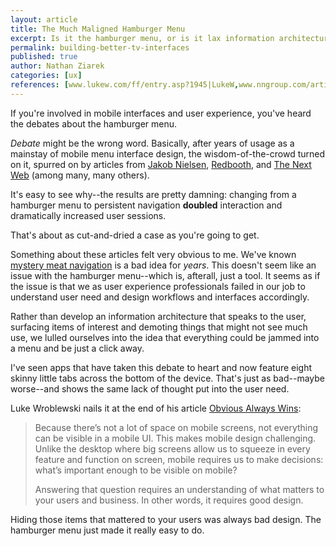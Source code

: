 ```yaml
---
layout: article
title: The Much Maligned Hamburger Menu
excerpt: Is it the hamburger menu, or is it lax information architecture?
permalink: building-better-tv-interfaces
published: true
author: Nathan Ziarek
categories: [ux]
references: [www.lukew.com/ff/entry.asp?1945|LukeW,www.nngroup.com/articles/hamburger-menu-vs-pizza/|NNGroup,redbooth.com/blog/hamburger-menu-iphone-app|Redbooth,thenextweb.com/dd/2014/04/08/ux-designers-side-drawer-navigation-costing-half-user-engagement/|The Next Web,www.webpagesthatsuck.com/mysterymeatnavigation00.html|Web Pages That Suck]
---
```


If you're involved in mobile interfaces and user experience, you've heard the debates about the hamburger menu.

*Debate* might be the wrong word. Basically, after years of usage as a mainstay of mobile menu interface design, the wisdom-of-the-crowd turned on it, spurred on by articles from [Jakob Nielsen][1], [Redbooth][2], and [The Next Web][3] (among many, many others).

It's easy to see why--the results are pretty damning: changing from a hamburger menu to persistent navigation **doubled** interaction and dramatically increased user sessions.

That's about as cut-and-dried a case as you're going to get.

Something about these articles felt very obvious to me. We've known [mystery meat navigation][4] is a bad idea for *years*. This doesn't seem like an issue with the hamburger menu--which is, afterall, just a tool. It seems as if the issue is that we as user experience professionals failed in our job to understand user need and design workflows and interfaces accordingly.

Rather than develop an information architecture that speaks to the user, surfacing items of interest and demoting things that might not see much use, we lulled ourselves into the idea that everything could be jammed into a menu and be just a click away.

I've seen apps that have taken this debate to heart and now feature eight skinny little tabs across the bottom of the device. That's just as bad--maybe worse--and shows the same lack of thought put into the user need.

Luke Wroblewski nails it at the end of his article [Obvious Always Wins][5]:

> Because there’s not a lot of space on mobile screens, not everything can be visible in a mobile UI. This makes mobile design challenging. Unlike the desktop where big screens allow us to squeeze in every feature and function on screen, mobile requires us to make decisions: what’s important enough to be visible on mobile?
>
> Answering that question requires an understanding of what matters to your users and business. In other words, it requires good design.

Hiding those items that mattered to your users was always bad design. The hamburger menu just made it really easy to do.

[1]: http://www.nngroup.com/articles/hamburger-menu-vs-pizza/
[2]: https://redbooth.com/blog/hamburger-menu-iphone-app
[3]: http://thenextweb.com/dd/2014/04/08/ux-designers-side-drawer-navigation-costing-half-user-engagement/
[4]: http://www.webpagesthatsuck.com/mysterymeatnavigation00.html
[5]: http://www.lukew.com/ff/entry.asp?1945